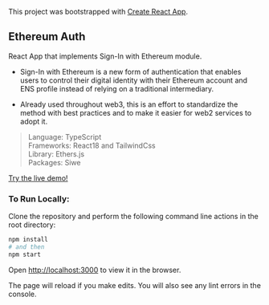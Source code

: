 This project was bootstrapped with [Create React App](https://github.com/facebook/create-react-app).

## Ethereum Auth

React App that implements Sign-In with Ethereum module.

- Sign-In with Ethereum is a new form of authentication that enables users to control their digital identity with their Ethereum account and ENS profile instead of relying on a traditional intermediary.

- Already used throughout web3, this is an effort to standardize the method with best practices and to make it easier for web2 services to adopt it.

> Language: TypeScript \
> Frameworks: React18 and TailwindCss \
> Library: Ethers.js \
> Packages: Siwe

[Try the live demo!](https://eth-auth.netlify.app/)

### To Run Locally:
Clone the repository and perform the following command line actions in the root directory:

```bash
npm install
# and then
npm start
```

Open [http://localhost:3000](http://localhost:3000) to view it in the browser.

The page will reload if you make edits. You will also see any lint errors in the console.
